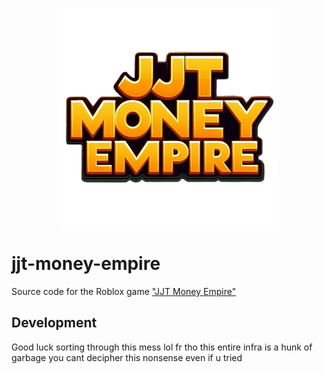 <p align="center">
  <img width="350" src="assets/icon.png">
</p>

# jjt-money-empire

Source code for the Roblox game ["JJT Money Empire"](https://www.roblox.com/games/16438564807/JJT-Money-Empire)

## Development

Good luck sorting through this mess
lol fr tho this entire infra is a hunk of garbage you cant decipher this nonsense even if u tried
